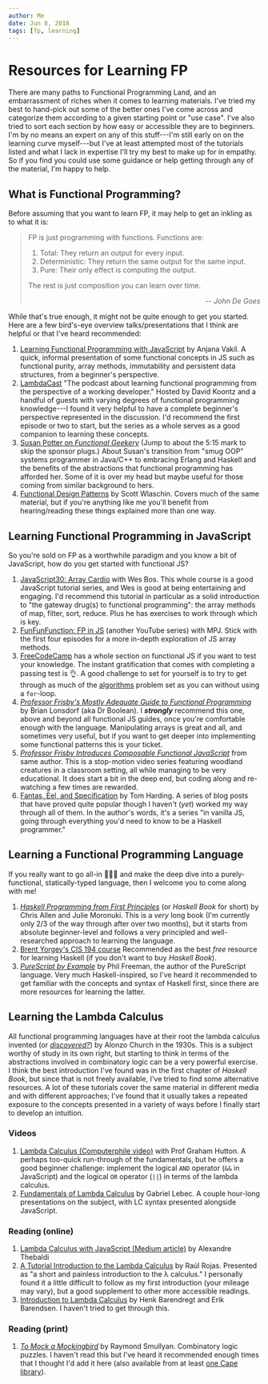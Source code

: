 ```yaml
---
author: Me
date: Jun 8, 2018
tags: [fp, learning]
---
```


# Resources for Learning FP

There are many paths to Functional Programming Land, and an embarrassment of riches when it comes to learning materials. I've tried my best to hand-pick out some of the better ones I've come across and categorize them according to a given starting point or "use case". I've also tried to sort each section by how easy or accessible they are to beginners. I'm by no means an expert on any of this stuff---I'm still early on on the learning curve myself---but I've at least attempted most of the tutorials listed and what I lack in expertise I'll try my best to make up for in empathy. So if you find you could use some guidance or help getting through any of the material, I'm happy to help.

## What is Functional Programming?

Before assuming that you want to learn FP, it may help to get an inkling as to what it is:

> FP is just programming with functions. Functions are:
>
> 1. Total: They return an output for every input.
> 2. Deterministic: They return the same output for the same input.
> 3. Pure: Their only effect is computing the output.
>
> The rest is just composition you can learn over time.
>
> <div style="text-align:right;">-- <em>John De Goes</em></div>

While that's true enough, it might not be quite enough to get you started. Here are a few bird's-eye overview talks/presentations that I think are helpful or that I've heard recommended:

1. [Learning Functional Programming with JavaScript](https://www.youtube.com/watch?v=e-5obm1G_FY) by Anjana Vakil. A quick, informal presentation of some functional concepts in JS such as functional purity, array methods, immutability and persistent data structures, from a beginner's perspective.
1. [LambdaCast](https://soundcloud.com/lambda-cast) "The podcast about learning functional programming from the perspective of a working developer." Hosted by David Koontz and a handful of guests with varying degrees of functional programming knowledge---I found it very helpful to have a complete beginner's perspective represented in the discussion. I'd recommend the first episode or two to start, but the series as a whole serves as a good companion to learning these concepts.
1. [Susan Potter on _Functional Geekery_](https://www.functionalgeekery.com/episode-61-susan-potter/) (Jump to about the 5:15 mark to skip the sponsor plugs.) About Susan's transition from "smug OOP" systems programmer in Java/C++ to embracing Erlang and Haskell and the benefits of the abstractions that functional programming has afforded her. Some of it is over my head but maybe useful for those coming from similar background to hers.
1. [Functional Design Patterns](https://fsharpforfunandprofit.com/fppatterns/) by Scott Wlaschin. Covers much of the same material, but if you're anything like me you'll benefit from hearing/reading these things explained more than one way.

## Learning Functional Programming in JavaScript

So you're sold on FP as a worthwhile paradigm and you know a bit of JavaScript, how do you get started with functional JS?

1. [JavaScript30: Array Cardio](https://www.youtube.com/watch?v=HB1ZC7czKRs) with Wes Bos. This whole course is a good JavaScript tutorial series, and Wes is good at being entertaining and engaging. I'd recommend this tutorial in particular as a solid introduction to "the gateway drug(s) to functional programming": the array methods of map, filter, sort, reduce. Plus he has exercises to work through which is key.
2. [FunFunFunction: FP in JS](https://www.youtube.com/watch?v=BMUiFMZr7vk&list=PL0zVEGEvSaeEd9hlmCXrk5yUyqUag-n84) (another YouTube series) with MPJ. Stick with the first four episodes for a more in-depth exploration of JS array methods.
3. [FreeCodeCamp](https://learn.freecodecamp.org/javascript-algorithms-and-data-structures/functional-programming) has a whole section on functional JS if you want to test your knowledge. The instant gratification that comes with completing a passing test is 👌. A good challenge to set for yourself is to try to get through as much of the [algorithms](https://learn.freecodecamp.org/javascript-algorithms-and-data-structures/intermediate-algorithm-scripting) problem set as you can without using a `for`-loop.
4. [_Professor Frisby's Mostly Adequate Guide to Functional Programming_](https://mostly-adequate.gitbooks.io/mostly-adequate-guide/) by Brian Lonsdorf (aka Dr Boolean). I **_strongly_** recommend this one, above and beyond all functional JS guides, once you're comfortable enough with the language. Manipulating arrays is great and all, and sometimes very useful, but if you want to get deeper into implementing some functional patterns this is your ticket.
5. [_Professor Frisby Introduces Composable Functional JavaScript_](https://egghead.io/courses/professor-frisby-introduces-composable-functional-javascript) from same author. This is a stop-motion video series featuring woodland creatures in a classroom setting, all while managing to be very educational. It does start a bit in the deep end, but coding along and re-watching a few times are rewarded.
6. [Fantas, Eel, and Specification](http://www.tomharding.me/fantasy-land/) by Tom Harding. A series of blog posts that have proved quite popular though I haven't (_yet_) worked my way through all of them. In the author's words, it's a series "in vanilla JS, going through everything you'd need to know to be a Haskell programmer."

## Learning a Functional Programming Language

If you really want to go all-in 🏊🏼‍♀️ and make the deep dive into a purely-functional, statically-typed language, then I welcome you to come along with me!

1. [_Haskell Programming from First Principles_](http://haskellbook.com) (or _Haskell Book_ for short) by Chris Allen and Julie Moronuki. This is a _very_ long book (I'm currently only 2/3 of the way through after over two months), but it starts from absolute beginner-level and follows a very principled and well-researched approach to learning the language.
2. [Brent Yorgey's CIS 194 course](http://www.seas.upenn.edu/%7Ecis194/spring13/lectures.html) Recommended as the best _free_ resource for learning Haskell (if you don't want to buy _Haskell Book_).
3. [_PureScript by Example_](https://leanpub.com/purescript/read) by Phil Freeman, the author of the PureScript language. Very much Haskell-inspired, so I've heard it recommended to get familiar with the concepts and syntax of Haskell first, since there are more resources for learning the latter.

## Learning the Lambda Calculus

All functional programming languages have at their root the lambda calculus invented (or [_discovered?_](https://www.youtube.com/watch?v=IOiZatlZtGU&t=1345s)) by Alonzo Church in the 1930s. This is a subject worthy of study in its own right, but starting to think in terms of the abstractions involved in combinatory logic can be a very powerful exercise. I think the best introduction I've found was in the first chapter of _Haskell Book_, but since that is not freely available, I've tried to find some alternative resources. A lot of these tutorials cover the same material in different media and with different approaches; I've found that it usually takes a repeated exposure to the concepts presented in a variety of ways before I finally start to develop an intuition.

### Videos

1. [Lambda Calculus (Computerphile video)](https://www.youtube.com/watch?v=eis11j_iGMs&t=23s) with Prof Graham Hutton. A perhaps too-quick run-through of the fundamentals, but he offers a good beginner challenge: implement the logical `AND` operator (`&&` in JavaScript) and the logical `OR` operator (`||`) in terms of the lambda calculus.
2. [Fundamentals of Lambda Calculus](https://youtu.be/3VQ382QG-y4) by Gabriel Lebec. A couple hour-long presentations on the subject, with LC syntax presented alongside JavaScript.

### Reading (online)

1. [Lambda Calculus with JavaScript (Medium article)](https://medium.com/@ahlechandre/lambda-calculus-with-javascript-897f7e81f259) by Alexandre Thebaldi
2. [A Tutorial Introduction to the Lambda Calculus](https://www.inf.fu-berlin.de/lehre/WS03/alpi/lambda.pdf) by Raúl Rojas. Presented as "a short and painless introduction to the λ calculus." I personally found it a little difficult to follow as my first introduction (your mileage may vary), but a good supplement to other more accessible readings.
3. [Introduction to Lambda Calculus](http://www.nyu.edu/projects/barker/Lambda/barendregt.94.pdf) by Henk Barendregt and Erik Barendsen. I haven't tried to get through this.

### Reading (print)

1. [_To Mock a Mockingbird_](http://www.wikiwand.com/en/To_Mock_a_Mockingbird) by Raymond Smullyan. Combinatory logic puzzles. I haven't read this but I've heard it recommended enough times that I thought I'd add it here (also available from at least [one Cape library](http://www.clamsnet.org/search~S1?/Xsmullyan&searchscope=1&SORT=D/Xsmullyan&searchscope=1&SORT=D&SUBKEY=smullyan/1%2C4%2C4%2CB/frameset&FF=Xsmullyan&searchscope=1&SORT=D&2%2C2%2C)).
